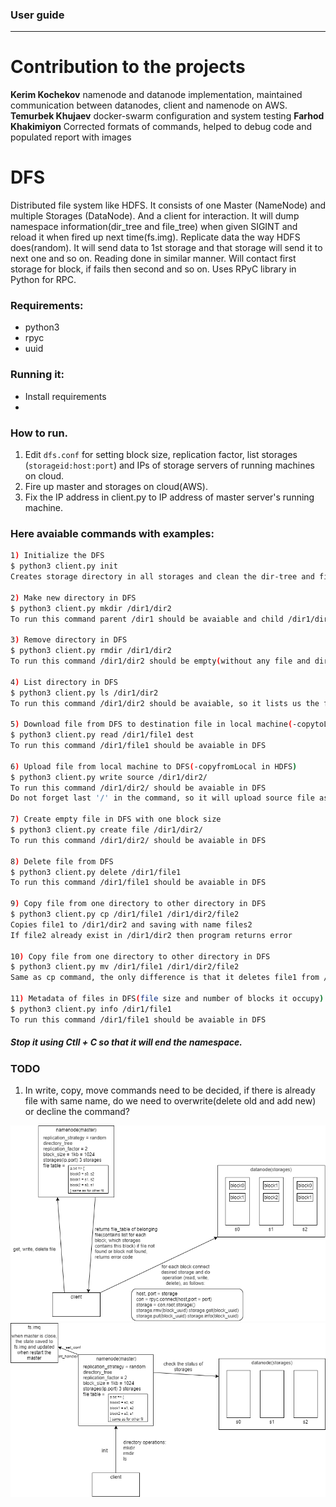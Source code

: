 ### User guide

---
# Contribution to the projects
**Kerim Kochekov** namenode and datanode implementation, maintained communication between datanodes, client and namenode on AWS.
**Temurbek Khujaev** docker-swarm configuration and system testing
**Farhod Khakimiyon** Corrected formats of commands, helped to debug code and populated report with images
# DFS
Distributed file system like HDFS. It consists of one Master (NameNode) and multiple Storages (DataNode). And a client for interaction. It will dump namespace information(dir_tree and file_tree) when given SIGINT and reload it when fired up next time(fs.img). Replicate data the way HDFS does(random). It will send data to 1st storage and that storage will send it to next one and so on. Reading done in similar manner. Will contact first storage for block, if fails then second and so on.  Uses RPyC library in Python for RPC. 

### Requirements:
  - python3
  - rpyc
  - uuid
  
### Running it:
- Install requirements
- 
  
### How to run.
  1. Edit `dfs.conf` for setting block size, replication factor, list storages (`storageid:host:port`) and IPs of storage servers of running machines on cloud.
  2. Fire up master and storages on cloud(AWS).
  3. Fix the IP address in client.py to IP address of master server's running machine.
### Here avaiable commands with examples:
```sh
1) Initialize the DFS
$ python3 client.py init
Creates storage directory in all storages and clean the dir-tree and files in storage

2) Make new directory in DFS
$ python3 client.py mkdir /dir1/dir2
To run this command parent /dir1 should be avaiable and child /dir1/dir2 should not avaible

3) Remove directory in DFS
$ python3 client.py rmdir /dir1/dir2
To run this command /dir1/dir2 should be empty(without any file and dirs)

4) List directory in DFS
$ python3 client.py ls /dir1/dir2
To run this command /dir1/dir2 should be avaiable, so it lists us the files and dirs avaiable in /dir1/dir2

5) Download file from DFS to destination file in local machine(-copytoLocal in HDFS)
$ python3 client.py read /dir1/file1 dest
To run this command /dir1/file1 should be avaiable in DFS

6) Upload file from local machine to DFS(-copyfromLocal in HDFS)
$ python3 client.py write source /dir1/dir2/
To run this command /dir1/dir2/ should be avaiable in DFS 
Do not forget last '/' in the command, so it will upload source file as form /dir1/dir2/source in DFS

7) Create empty file in DFS with one block size
$ python3 client.py create file /dir1/dir2/
To run this command /dir1/dir2/ should be avaiable in DFS 

8) Delete file from DFS
$ python3 client.py delete /dir1/file1
To run this command /dir1/file1 should be avaiable in DFS

9) Copy file from one directory to other directory in DFS
$ python3 client.py cp /dir1/file1 /dir1/dir2/file2
Copies file1 to /dir1/dir2 and saving with name files2
If file2 already exist in /dir1/dir2 then program returns error

10) Copy file from one directory to other directory in DFS
$ python3 client.py mv /dir1/file1 /dir1/dir2/file2
Same as cp command, the only difference is that it deletes file1 from /dir1 after copying to /dir1/dir2

11) Metadata of files in DFS(file size and number of blocks it occupy)
$ python3 client.py info /dir1/file1
To run this command /dir1/file1 should be avaiable in DFS


```
##### Stop it using Ctll + C so that it will end the namespace.

### TODO
1) In write, copy, move commands need to be decided, if there is already file with same name, do we need to overwrite(delete old and add new) or decline the command?

![](/res/pic1.png)
![](/res/pic2.png)
